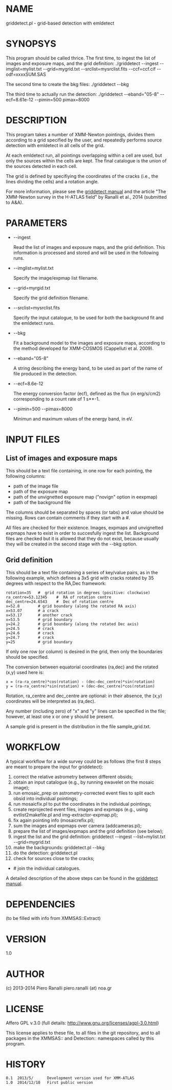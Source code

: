 # NAME

griddetect.pl - grid-based detection with emldetect

# SYNOPSYS

This program should be called thrice. The first time, to ingest the
list of images and exposure maps, and the grid definition:
 ./griddetect --ingest --imglist=mylist.txt --grid=mygrid.txt --srclist=mysrclist.fits --ccf=ccf.cif --odf=xxxxSUM.SAS

The second time to create the bkg files:
 ./griddetect --bkg

The third time to actually run the detection:
 ./griddetect --eband="05-8" --ecf=8.61e-12 --pimin=500 pimax=8000

# DESCRIPTION

This program takes a number of XMM-Newton pointings, divides them
according to a grid specified by the user, and repeatedly performs
source detection with emldetect in all cells of the grid.

At each emldetect run, all pointings overlapping within a cell are
used, but only the sources within the cells are kept. The final
catalogue is the union of the sources detected in each cell.

The grid is defined by specifiying the coordinates of the cracks
(i.e., the lines dividing the cells) and a rotation angle.

For more information, please see the [griddetect manual](http://members.noa.gr/piero.ranalli/griddetect) and the article
"The XMM-Newton survey in the H-ATLAS field" by Ranalli et al., 2014
(submitted to A&A).

# PARAMETERS

- \--ingest

    Read the list of images and exposure maps, and the grid
    definition. This information is processed and stored and will be used
    in the following runs.

- \--imglist=mylist.txt

    Specify the image/expmap list filename.

- \--grid=myrgid.txt

    Specify the grid definition filename.

- \--srclist=mysrclist.fits

    Specify the input catalogue, to be used for both the background fit
    and the emldetect runs.

- \--bkg

    Fit a background model to the images and exposure maps, according to
    the method developed for XMM-COSMOS (Cappelluti et al. 2009).

- \--eband="05-8"

    A string describing the energy band, to be used as part of the name of
    file produced in the detection.

- \--ecf=8.6e-12

    The energy conversion factor (ecf), defined as the flux (in erg/s/cm2)
    corresponding to a count rate of 1 s\*\*-1.

- \--pimin=500 --pimax=8000

    Minimun and maximum values of the energy band, in eV.



# INPUT FILES

## List of images and exposure maps

This should be a text file containing, in one row for each pointing,
the following columns:

- path of the image file
- path of the exposure map
- path of the unvignetted exposure map ("novign" option in
eexpmap)
- path of the background file

The columns should be separated by spaces (or tabs) and value should
be missing. Rows can contain comments if they start with a \#.

All files are checked for their existence. Images, expmaps and
unvignetted expmaps have to exist in order to succesfully ingest the
list.  Background files are checked but it is allowed that they do not
exist, because usually they will be created in the second stage with
the --bkg option.

## Grid definition

This should be a text file containing a series of key/value pairs, as
in the following example, which defines a 3x5 grid with cracks
rotated by 35 degrees with respect to the RA,Dec framework:

    rotation=35   #  grid rotation in degrees (positive: clockwise)
    ra_centre=53.12345    #  RA of rotation centre
    dec_centre=24.6543    #  Dec of rotation centre
    x=52.8        # grid boundary (along the rotated RA axis)
    x=53.07       # a crack
    x=53.17       # another crack
    x=53.5        # grid boundary
    y=24.2        # grid boundary (along the rotated Dec axis)
    y=24.5        # crack
    y=24.6        # crack
    y=24.7        # crack
    y=25          # grid boundary

If only one row (or column) is desired in the grid, then only the
boundaries should be specified.

The conversion between equatorial coordinates (ra,dec) and the rotated
(x,y) used here is:

    x = (ra-ra_centre)*cos(rotation) - (dec-dec_centre)*sin(rotation)
    y = (ra-ra_centre)*sin(rotation) + (dec-dec_centre)*cos(rotation)

Rotation, ra\_centre and dec\_centre are optional: in their absence, the
(x,y) coordinates will be interpreted as (ra,dec).

Any number (including zero) of "x" and "y" lines can be specified in
the file; however, at least one x or one y should be present.

A sample grid is present in the distribution in the file
sample\_grid.txt.



# WORKFLOW

A typical workflow for a wide survey could be as follows (the first 8
steps are meant to prepare the input for griddetect):

1. correct the relative astrometry between different obsids;
2. obtain an input catalogue (e.g., by running ewavelet on the
mosaic image);
3. run emosaic\_prep on astrometry-corrected event files to split
each obsid into individual pointings;
4. run mosaicfix.pl to put the coordinates in the individual pointings;
5. create reprojected event files, images and expmaps (e.g.,
using evtlist2makefile.pl and img-extractor-expmap.pl);
6. fix again pointing info (mosaicrefix.pl);
7. sum the images and expmaps over camera  (addcameras.pl);
8. prepare the list of images/expmaps and the grid definition
(see below);
9. ingest the list and the grid definition:
 griddetect --ingest --list=mylist.txt --grid=mygrid.txt
10. make the backgrounds:
 griddetect.pl --bkg
11. do the detection:
 griddetect.pl
12. check for sources close to the cracks;
- \# join the individual catalogues.

A detailed description of the above steps can be found in the [griddetect manual](http://members.noa.gr/piero.ranalli/griddetect).

# DEPENDENCIES

(to be filled with info from XMMSAS::Extract)

# VERSION

1.0

# AUTHOR

(c) 2013-2014 Piero Ranalli   piero.ranalli (at) noa.gr

# LICENSE

Affero GPL v.3.0  (full details: http://www.gnu.org/licenses/agpl-3.0.html)

This license applies to these file, to all files in the git
repository, and to all packages in the XMMSAS:: and Detection::
namespaces called by this program.

# HISTORY

    0.1  2013/5/      Development version used for XMM-ATLAS
    1.0  2014/12/10   First public version
